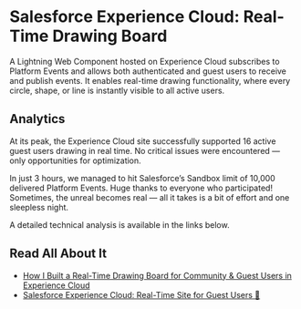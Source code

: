 # Salesforce Experience Cloud: Real-Time Drawing Board

A Lightning Web Component hosted on Experience Cloud subscribes to Platform Events and allows both authenticated and guest users to receive and publish events. It enables real-time drawing functionality, where every circle, shape, or line is instantly visible to all active users.

## Analytics

At its peak, the Experience Cloud site successfully supported 16 active guest users drawing in real time. No critical issues were encountered — only opportunities for optimization.

In just 3 hours, we managed to hit Salesforce’s Sandbox limit of 10,000 delivered Platform Events. Huge thanks to everyone who participated! Sometimes, the unreal becomes real — all it takes is a bit of effort and one sleepless night.

A detailed technical analysis is available in the links below.

## Read All About It

- [How I Built a Real-Time Drawing Board for Community & Guest Users in Experience Cloud](https://medium.com/@ansukhetskyi/how-i-built-a-real-time-drawing-board-for-community-guest-users-in-experience-cloud-c1028a42ddf5?source=friends_link&sk=813fcc8ee615fe1e0a69adaa5da7ae28)
- [Salesforce Experience Cloud: Real-Time Site for Guest Users 🤯](https://www.linkedin.com/posts/andrii-sukhetskyi-305939201_salesforce-experience-cloud-real-time-site-activity-7357806771995897856-ruKj?utm_source=share&utm_medium=member_desktop&rcm=ACoAADOS7XUBDuxxTkYmrhqzteHnurcb2H06L3I)
